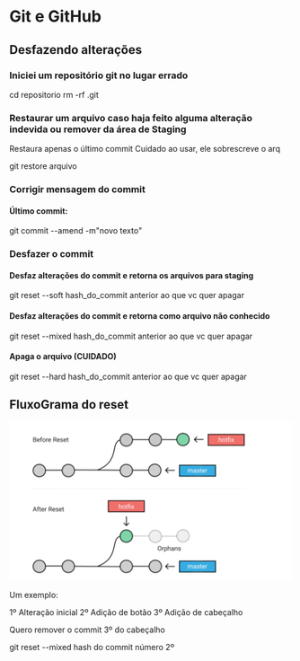 # Git e GitHub
## Desfazendo alterações

### Iniciei um repositório git no lugar errado

cd repositorio
rm -rf .git

### Restaurar um arquivo caso haja feito alguma alteração indevida ou remover da área de Staging

Restaura apenas o último commit
Cuidado ao usar, ele sobrescreve o arq

git restore arquivo

### Corrigir mensagem do commit

#### Último commit:
git commit --amend -m"novo texto" 

### Desfazer o commit

#### Desfaz alterações do commit e retorna os arquivos para staging

git reset --soft hash_do_commit anterior ao que vc quer apagar

#### Desfaz alterações do commit e retorna como arquivo não conhecido

git reset --mixed hash_do_commit anterior ao que vc quer apagar

#### Apaga o arquivo (CUIDADO)

git reset --hard hash_do_commit anterior ao que vc quer apagar

## FluxoGrama do reset

![Diagrama](imagens/diagrama_reset.png)

Um exemplo:

1º Alteração inicial
2º Adição de botão
3º Adição de cabeçalho

Quero remover o commit 3º do cabeçalho

git reset --mixed hash do commit número 2º







